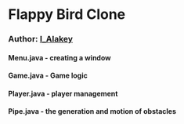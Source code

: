 # Flappy Bird Clone

### Author: [I_Alakey](https://www.instagram.com/i_alakey)

#### Menu.java - creating a window

#### Game.java - Game logic

#### Player.java - player management

#### Pipe.java - the generation and motion of obstacles



